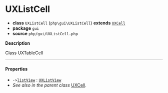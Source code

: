 # UXListCell

- **class** `UXListCell` (`php\gui\UXListCell`) **extends** [`UXCell`](https://github.com/jphp-group/jphp-gui-ext/blob/master/jphp-gui-ext/api-docs/classes/php/gui/UXCell.md)
- **package** `gui`
- **source** `php/gui/UXListCell.php`

**Description**

Class UXTableCell

---

#### Properties

- `->`[`listView`](#prop-listview) : [`UXListView`](https://github.com/jphp-group/jphp-gui-ext/blob/master/jphp-gui-ext/api-docs/classes/php/gui/UXListView.md)
- *See also in the parent class* [UXCell](https://github.com/jphp-group/jphp-gui-ext/blob/master/jphp-gui-ext/api-docs/classes/php/gui/UXCell.md).